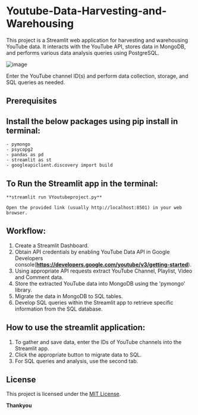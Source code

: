 # Youtube-Data-Harvesting-and-Warehousing

This project is a Streamlit web application for harvesting and warehousing YouTube data. It interacts with the YouTube API, stores data in MongoDB, and performs various data analysis queries using PostgreSQL.

![image](https://github.com/Kow1214/Youtube-Data-Harvesting-and-Warehousing/assets/121381571/5a5df876-7f5e-4fa9-8485-c0f89a70e1ca)

Enter the YouTube channel ID(s) and perform data collection, storage, and SQL queries as needed.

## Prerequisites
  ## Install the below packages using pip install in terminal:

    - pymongo
    - psycopg2
    - pandas as pd
    - streamlit as st
    - googleapiclient.discovery import build

  ## To Run the Streamlit app in the terminal:

    **streamlit run VYoutubeproject.py**
    
    Open the provided link (usually http://localhost:8501) in your web browser.

## Workflow:
  1. Create a Streamlit Dashboard.
  2. Obtain API credentials by enabling YouTube Data API in Google Developers console(**https://developers.google.com/youtube/v3/getting-started**).
  3. Using appropriate API requests extract YouTube Channel, Playlist, Video and Comment data.
  4. Store the extracted YouTube data into MongoDB using the 'pymongo' library.
  5. Migrate the data in MongoDB to SQL tables.
  6. Develop SQL queries within the Streamlit app to retrieve specific information from the SQL database.

## How to use the streamlit application:
  1. To gather and save data, enter the IDs of YouTube channels into the Streamlit app.
  2. Click the appropriate button to migrate data to SQL.
  3. For SQL queries and analysis, use the second tab.

## License

This project is licensed under the [MIT License](LICENSE).



**Thankyou**
